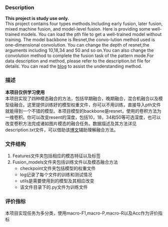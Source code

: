 ### Description
**This project is study use only.**<br>
This project contains four types methods.Including early fusion, later fusion, mixed machine fusion, and model-level fusion. Here is providing some well-trained models. You can load the pth file to get a well-trained model without training. The model backbone is Resnet,the convo-lution method used is one-dimensional convolution. You can change the depth of resnet,the arguments including 10,18,34 and 50 and so on.You can also change the convolution method to complete the fusion task of the pattern mode.For data description and method, please refer to the description.txt file for details. You can read the [blog](https://blog.csdn.net/weixin_43840280/article/details/118070317) to assist the understanding method.<br>
### 描述
**本项目仅供学习使用**<br>
本项目实现了四种模态融合的方法，包括早期融合，晚期融合，混合机融合以及模型级融合。这里提供训练好的模型权重文件，你可以不用训练，直接导入pth文件就能得到一个不错的模型。本项目模型的backbone是resnet，使用的卷积方法为一维卷积。你可以改变resent的深度，包括10，18，34和50等可选深度，也可以改变卷积方法完成诸如图片模态的融合任务。数据描述及其方法详见description.txt文件，可以借助该[博文](https://blog.csdn.net/weixin_43840280/article/details/118070317)辅助理解融合方法。
### 文件结构
1. Features文件夹包括相应的模态特征以及标签
2. Fusion_models文件夹包括训练文件以及模态融合方法
    - checkpoint文件夹包括模型的权重文件
    - log记录了每个文件的训练和测试情况
    - utils是需要使用到的模型及其相应改变
    - 该文件目录下的.py文件为训练文件
### 评价指标
本项目实现任务为多分类，使用macro-F1,macro-P,macro-R以及Acc作为评价指标

